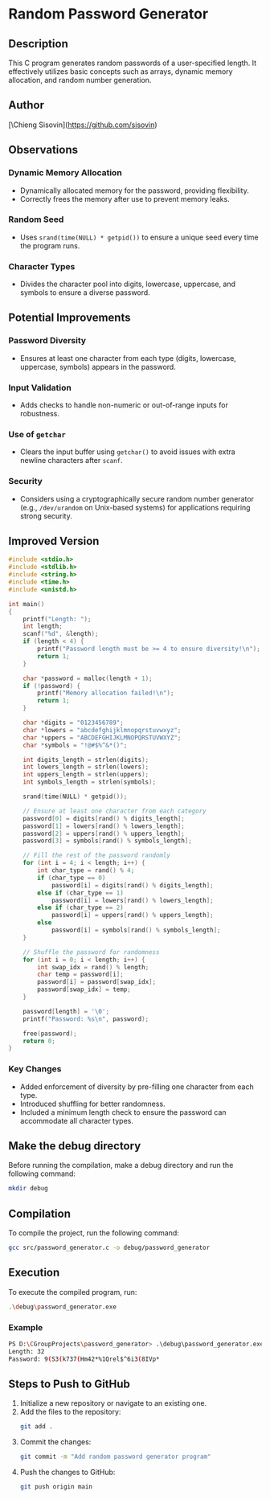 # Random Password Generator

## Description
This C program generates random passwords of a user-specified length. It effectively utilizes basic concepts such as arrays, dynamic memory allocation, and random number generation.

## Author
[\Chieng Sisovin\](https://github.com/sisovin)

## Observations
### Dynamic Memory Allocation
- Dynamically allocated memory for the password, providing flexibility.
- Correctly frees the memory after use to prevent memory leaks.

### Random Seed
- Uses `srand(time(NULL) * getpid())` to ensure a unique seed every time the program runs.

### Character Types
- Divides the character pool into digits, lowercase, uppercase, and symbols to ensure a diverse password.

## Potential Improvements
### Password Diversity
- Ensures at least one character from each type (digits, lowercase, uppercase, symbols) appears in the password.

### Input Validation
- Adds checks to handle non-numeric or out-of-range inputs for robustness.

### Use of `getchar`
- Clears the input buffer using `getchar()` to avoid issues with extra newline characters after `scanf`.

### Security
- Considers using a cryptographically secure random number generator (e.g., `/dev/urandom` on Unix-based systems) for applications requiring strong security.

## Improved Version
```c
#include <stdio.h>
#include <stdlib.h>
#include <string.h>
#include <time.h>
#include <unistd.h>

int main()
{
    printf("Length: ");
    int length;
    scanf("%d", &length);
    if (length < 4) {
        printf("Password length must be >= 4 to ensure diversity!\n");
        return 1;
    }

    char *password = malloc(length + 1);
    if (!password) {
        printf("Memory allocation failed!\n");
        return 1;
    }

    char *digits = "0123456789";
    char *lowers = "abcdefghijklmnopqrstuvwxyz";
    char *uppers = "ABCDEFGHIJKLMNOPQRSTUVWXYZ";
    char *symbols = "!@#$%^&*()";

    int digits_length = strlen(digits);
    int lowers_length = strlen(lowers);
    int uppers_length = strlen(uppers);
    int symbols_length = strlen(symbols);

    srand(time(NULL) * getpid());

    // Ensure at least one character from each category
    password[0] = digits[rand() % digits_length];
    password[1] = lowers[rand() % lowers_length];
    password[2] = uppers[rand() % uppers_length];
    password[3] = symbols[rand() % symbols_length];

    // Fill the rest of the password randomly
    for (int i = 4; i < length; i++) {
        int char_type = rand() % 4;
        if (char_type == 0)
            password[i] = digits[rand() % digits_length];
        else if (char_type == 1)
            password[i] = lowers[rand() % lowers_length];
        else if (char_type == 2)
            password[i] = uppers[rand() % uppers_length];
        else
            password[i] = symbols[rand() % symbols_length];
    }

    // Shuffle the password for randomness
    for (int i = 0; i < length; i++) {
        int swap_idx = rand() % length;
        char temp = password[i];
        password[i] = password[swap_idx];
        password[swap_idx] = temp;
    }

    password[length] = '\0';
    printf("Password: %s\n", password);

    free(password);
    return 0;
}
```

### Key Changes
- Added enforcement of diversity by pre-filling one character from each type.
- Introduced shuffling for better randomness.
- Included a minimum length check to ensure the password can accommodate all character types.

## Make the debug directory
Before running the compilation, make a debug directory and run the following command:
```sh
mkdir debug
```

## Compilation
To compile the project, run the following command:
```sh
gcc src/password_generator.c -o debug/password_generator
```

## Execution
To execute the compiled program, run:
```sh
.\debug\password_generator.exe
```

### Example
```sh
PS D:\CGroupProjects\password_generator> .\debug\password_generator.exe
Length: 32
Password: 9(S3(k737(Hm42*%1Qrel$^6i3(8IVp*
```

## Steps to Push to GitHub
1. Initialize a new repository or navigate to an existing one.
2. Add the files to the repository:
    ```sh
    git add .
    ```
3. Commit the changes:
    ```sh
    git commit -m "Add random password generator program"
    ```
4. Push the changes to GitHub:
    ```sh
    git push origin main
    ```
